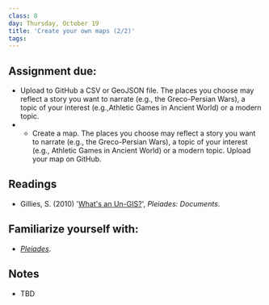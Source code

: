 ```yaml
---
class: 8
day: Thursday, October 19
title: 'Create your own maps (2/2)'
tags: 
---
```


## Assignment due: 
- Upload to GitHub a CSV or GeoJSON file. The places you choose may reflect a story you want to narrate (e.g., the Greco-Persian Wars), a topic of your interest (e.g.,Athletic Games in Ancient World) or a modern topic.
- - Create a map. The places you choose may reflect a story you want to narrate (e.g., the Greco-Persian Wars), a topic of your interest (e.g., Athletic Games in Ancient World) or a modern topic. Upload your map on GitHub.

## Readings 
- Gillies, S. (2010) '[What's an Un-GIS?](https://pleiades.stoa.org/docs/papers-and-presentations/whats-an-un-gis)', _Pleiades: Documents_.

## Familiarize yourself with: 
- [_Pleiades_](https://pleiades.stoa.org/). 

## Notes 
- TBD